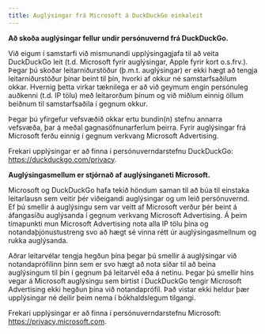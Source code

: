 ```yaml
---
title: Auglýsingar frá Microsoft á DuckDuckGo einkaleit
---
```


**Að skoða auglýsingar fellur undir persónuvernd frá DuckDuckGo.**

Við eigum í samstarfi við mismunandi upplýsingagjafa til að veita DuckDuckGo leit (t.d. Microsoft fyrir auglýsingar, Apple fyrir kort o.s.frv.). Þegar þú skoðar leitarniðurstöður (þ.m.t. auglýsingar) er ekki hægt að tengja leitarniðurstöður þínar beint til þín, hvorki af okkur né samstarfsaðilum okkar. Hvernig þetta virkar tæknilega er að við geymum engin persónuleg auðkenni (t.d. IP tölu) með leitarorðum þínum og við miðlum einnig öllum beiðnum til samstarfsaðila í gegnum okkur.

Þegar þú yfirgefur vefsvæðið okkar ertu bundin(n) stefnu annarra vefsvæða, þar á meðal gagnasöfnunarferlum þeirra. Fyrir auglýsingar frá Microsoft ferðu einnig í gegnum verkvang Microsoft Advertising.

Frekari upplýsingar er að finna í persónuverndarstefnu DuckDuckGo: https://duckduckgo.com/privacy.

**Auglýsingasmellum er stjórnað af auglýsinganeti Microsoft.**

Microsoft og DuckDuckGo hafa tekið höndum saman til að búa til einstaka leitarlausn sem veitir þér viðeigandi auglýsingar og um leið persónuvernd. Ef þú smellir á auglýsingu sem var veitt af Microsoft verður þér beint á áfangasíðu auglýsanda í gegnum verkvang Microsoft Advertising. Á þeim tímapunkti mun Microsoft Advertising nota alla IP tölu þína og notandaþjónustustreng svo að hægt sé vinna rétt úr auglýsingasmellnum og rukka auglýsanda.

Aðrar leitarvélar tengja hegðun þína þegar þú smellir á auglýsingar við notandaprófílinn þinn sem er svo hægt að nota síðar til að beina auglýsingum til þín í gegnum þá leitarvél eða á netinu. Þegar þú smellir hins vegar á Microsoft auglýsingu sem birtist í DuckDuckGo tengir Microsoft Advertising ekki hegðun þína við notandaprófíl. Það vistar ekki heldur þær upplýsingar né deilir þeim nema í bókhaldslegum tilgangi.

Frekari upplýsingar er að finna í persónuverndarstefnu Microsoft: https://privacy.microsoft.com.
